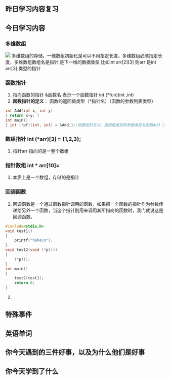 ## 昨日学习内容复习
## 今日学习内容
### 多维数组
![](https://private-warehouse-1317335037.cos.ap-guangzhou.myqcloud.com/Test/Screenshot%202023-05-17%20103138.png)
多维数组的存储，一维数组初始化是可以不用指定长度，多维数组必须指定长度，多维数组数组名是指针 是下一维的数据类型 比如int arr\[2][3]  则arr 是int arr\[3] 类型的指针

### 函数指针
1. 指向函数的指针 &函数名  表示一个函数指针 int (\*fun)(int ,int)
2. **函数指针的定义**： 函数的返回值类型（*指针名）（函数的参数列表类型）
``` c
int Add(int x, int y) 
{ return x+y; } 
int main() 
{ int (*pf)(int, int) = &Add;}//函数指针定义，返回值类型和参数类型与函数Add（）相同 
```
### 数组指针 int (\*arr)[3] = {1,2,3};
1. 指针arr 指向的是一整个数组

### 指针数组 int \* arr\[10]=

1. 本质上是一个数组，存储的是指针
### 回调函数
1. 回调函数是一个通过函数指针调用的函数，如果把一个函数的指针作为参数传递给另外一个函数，当这个指针别用来调用其所指向的函数时，我门就说这是回调函数。
``` c
#include<stdio.h>
void test1()
{
	printf("hehe\n");
}
void test2(void (*p)())
{
	(*p)();
}
int main()
{
	test2(test1);
	return 0;
}
```
2. 
## 特殊事件
## 英语单词
## 你今天遇到的三件好事，以及为什么他们是好事
## 你今天学到了什么